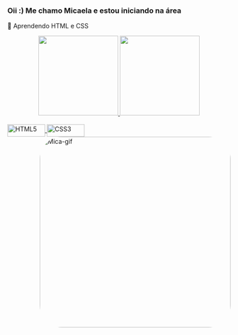 ### Oii :) Me chamo Micaela e estou iniciando na área

📖 Aprendendo HTML e CSS

<div align="center">
  <a href="https://github.com/micapareddes">
  <img height="180em" src="https://github-readme-stats.vercel.app/api?username=micapareddes&show_icons=true&theme=tokyonight&include_all_commits=true&count_private=true"/>
  <img height="180em" src="https://github-readme-stats.vercel.app/api/top-langs/?username=micapareddes&layout=compact&langs_count=7&theme=tokyonight"/>
</div>
<div style="display: inline_block"><br>
  <img align="center" alt="HTML5" height="28" width="85" src="https://img.shields.io/badge/HTML5-E34F26?style=for-the-badge&logo=html5&logoColor=white">
  <img align="center" alt="CSS3" height="28" width="85" src="https://img.shields.io/badge/CSS3-1572B6?style=for-the-badge&logo=css3&logoColor=white">
  <img align="right" alt="Mica-gif" height="431" style="border-radius:50px;" src="https://media.discordapp.net/attachments/713543839096242231/998760143976149063/gif.gif?width=431&height=431">
</div>
  
 
  
